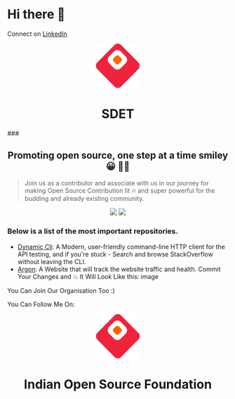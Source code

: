 # Hi there   👋

Connect on [LinkedIn](https://www.linkedin.com/in/prasanna-y-6a45b5232/)
<p align="center"><a href="https://iosf.in/" target="_blank"><img src="https://raw.githubusercontent.com/IndianOpenSourceFoundation/iosf-website/f38cba6cdba11cdcb90641ac192d1a36d67b6cd8/public/img/iosf-logo.svg" width="20%"></a></p>

<h1 align="center">SDET</h1>
###<h2 align="center">Promoting open source, one step at a time smiley 😀 👨‍💻</h2> 

> Join us as a contributor and associate with us in our journey for making Open Source Contribution lit <span role="img" aria-label="fire emoji">🔥</span> and super powerful for the budding and already existing community.

<p align="center"><a href="https://toolsiosf.typeform.com/to/fl45kmgs" target="_blank"><img src="https://img.shields.io/badge/-Join%20Us-%23EF233C" width="10%"></a>  <a href="https://twitter.com/iosf_india" target="_blank"><img src="https://badgen.net/badge/icon/twitter?icon=twitter&label" width="13%"></a> </p>



### Below is a list of the most important repositories.

- [Dynamic Cli](https://github.com/IndianOpenSourceFoundation/dynamic-cli): A Modern, user-friendly command-line HTTP client for the API testing, and if you're stuck - Search and browse StackOverflow without leaving the CLI.
- [Argon](https://github.com/IndianOpenSourceFoundation/Argon): A Website that will track the website traffic and health.
Commit Your Changes and 💥
It Will Look Like this:
image

You Can Join Our Organisation Too :)

You Can Follow Me On:

<p align="center"><a href="https://iosf.in/" target="_blank"><img src="https://raw.githubusercontent.com/IndianOpenSourceFoundation/iosf-website/f38cba6cdba11cdcb90641ac192d1a36d67b6cd8/public/img/iosf-logo.svg" width="20%"></a></p>

<h1 align="center">Indian Open Source Foundation</h1>
<!--<h2 align="center">Promoting open source, one step at a time smiley 😀 👨‍💻</h2>
<p align="center"><a href="https://toolsiosf.typeform.com/to/fl45kmgs" target="_blank"><img src="https://img.shields.io/badge/-Join%20Us-%23EF233C" width="10%"></a>  <a href="https://twitter.com/iosf_india" target="_blank"><img src="https://badgen.net/badge/icon/twitter?icon=twitter&label" width="13%"></a> </p>

- [Dynamic Cli](https://github.com/IndianOpenSourceFoundation/dynamic-cli): A Modern, user-friendly command-line HTTP client for the API testing, and if you're stuck - Search and browse StackOverflow without leaving the CLI.
- [Argon](https://github.com/IndianOpenSourceFoundation/Argon): A Website that will track the website traffic and health. -->

<!--
**prasanna2l/prasanna2l** is a ✨ _special_ ✨ repository because its `README.md` (this file) appears on your GitHub profile.

Here are some ideas to get you started:

- 🔭 I’m currently working on ...
- 🌱 I’m currently learning ...
- 👯 I’m looking to collaborate on ...
- 🤔 I’m looking for help with ...
- 💬 Ask me about ...
- 📫 How to reach me: ...
- 😄 Pronouns: ...
- ⚡ Fun fact: ...
-->
